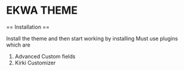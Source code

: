 
EKWA THEME
===

== Installation ==

Install the theme  and then start working by installing Must use plugins which are 
1. Advanced Custom fields
2. Kirki Customizer 


